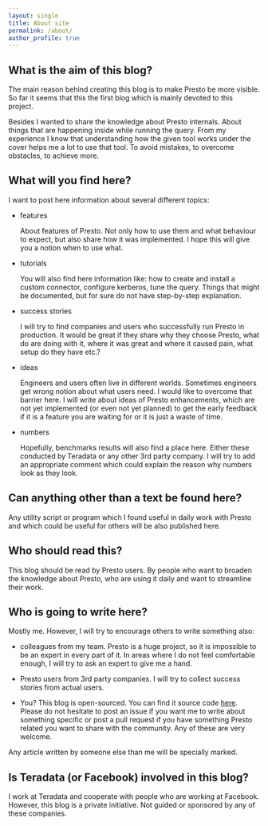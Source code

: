 ```yaml
---
layout: single 
title: About site
permalink: /about/
author_profile: true
---
```


## What is the aim of this blog?

The main reason behind creating this blog is to make Presto be more visible. So far it seems that this the first blog which is mainly devoted to this project.

Besides I wanted to share the knowledge about Presto internals. About things that are happening inside while running the query. From my experience I know that understanding how the given tool works under the cover helps me a lot to use that tool. To avoid mistakes, to overcome obstacles, to achieve more. 

## What will you find here?

I want to post here information about several different topics:
 
 - features

   About features of Presto. Not only how to use them and what behaviour to expect, but also share how it was implemented. I hope this will give you a notion when to use what.

 - tutorials

   You will also find here information like: how to create and install a custom connector, configure kerberos, tune the query. Things that might be documented, but for sure do not have step-by-step explanation. 

 - success stories

   I will try to find companies and users who successfully run Presto in production. It would be great if they share why they choose Presto, what do are doing with it, where it was great and where it caused pain, what setup do they have etc.?

 - ideas

   Engineers and users often live in different worlds. Sometimes engineers get wrong notion about what users need. I would like to overcome that barrier here. I will write about ideas of Presto enhancements, which are not yet implemented (or even not yet planned) to get the early feedback if it is a feature you are waiting for or it is just a waste of time.

 - numbers

   Hopefully, benchmarks results will also find a place here. Either these conducted by Teradata or any other 3rd party company. I will try to add an appropriate comment which could explain the reason why numbers look as they look.

## Can anything other than a text be found here?

  Any utility script or program which I found useful in daily work with Presto and which could be useful for others will be also published here.

## Who should read this?

This blog should be read by Presto users. By people who want to broaden the knowledge about Presto, who are using it daily and want to streamline their work.

## Who is going to write here?

Mostly me. However, I will try to encourage others to write something also:

 - colleagues from my team. Presto is a huge project, so it is impossible to be an expert in every part of it. In areas where I do not feel comfortable enough, I will try to ask an expert to give me a hand.

 - Presto users from 3rd party companies. I will try to collect success stories from actual users.

 - You? This blog is open-sourced. You can find it source code [here](https://github.com/prestodb-rocks/site). Please do not hesitate to post an issue if you want me to write about something specific or post a pull request if you have something Presto related you want to share with the community. Any of these are very welcome.

Any article written by someone else than me will be specially marked.

## Is Teradata (or Facebook) involved in this blog?

I work at Teradata and cooperate with people who are working at Facebook. However, this blog is a private initiative. Not guided or sponsored by any of these companies.
